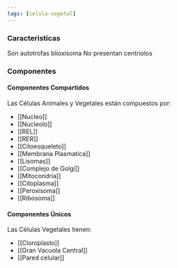 ```yaml
---
tags: [celula-vegetal]
---
```


### Caracteristicas
Son autotrofas
blioxisoma
No presentan centriolos

### Componentes
#### Componentes Compartidos
Las Células Animales y Vegetales están compuestos por:

- [[Nucleo]]
- [[Nucleolo]]
- [[REL]]
- [[RER]]
- [[Citoesqueleto]]
- [[Membrana Plasmatica]]
- [[Lisomas]]
- [[Complejo de Golgi]]
- [[Mitocondria]]
- [[Citoplasma]]
- [[Peroxisoma]]
- [[Ribosoma]]

#### Componentes Únicos
Las Células Vegetales tienen:

- [[Cloroplasto]]
- [[Gran Vacuola Central]]
- [[Pared celular]]